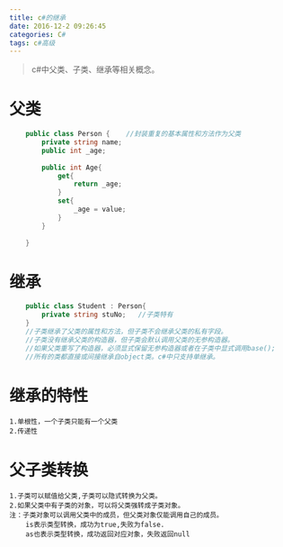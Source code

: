 ```yaml
---
title: c#的继承
date: 2016-12-2 09:26:45
categories: C#
tags: c#高级
---
```

>c#中父类、子类、继承等相关概念。

<!--more-->
# 父类
```c#
    public class Person {    //封装重复的基本属性和方法作为父类
        private string name;
        public int _age;
        
        public int Age{
            get{
                return _age;
            }
            set{
                _age = value;
            }
        }
        
    }
```

# 继承
```c#
    public class Student : Person{
        private string stuNo;   //子类特有
    }
    //子类继承了父类的属性和方法，但子类不会继承父类的私有字段。
    //子类没有继承父类的构造器，但子类会默认调用父类的无参构造器。
    //如果父类重写了构造器，必须显式保留无参构造器或者在子类中显式调用base();
    //所有的类都直接或间接继承自object类。c#中只支持单继承。
```

# 继承的特性
    1.单根性，一个子类只能有一个父类
    2.传递性

# 父子类转换
    1.子类可以赋值给父类,子类可以隐式转换为父类。
    2.如果父类中有子类的对象，可以将父类强转成子类对象。
    注：子类对象可以调用父类中的成员，但父类对象仅能调用自己的成员。
        is表示类型转换，成功为true,失败为false.
        as也表示类型转换，成功返回对应对象，失败返回null